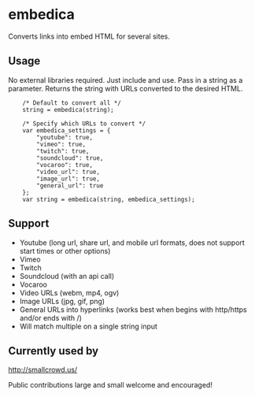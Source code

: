 <h1>embedica</h1>

<p>Converts links into embed HTML for several sites.</p>

<h2>Usage</h2>

<p>No external libraries required. Just include and use. Pass in a string as a parameter. Returns the string with URLs converted to the desired HTML.</p>

```
    /* Default to convert all */
    string = embedica(string);
    
    /* Specify which URLs to convert */
    var embedica_settings = {
        "youtube": true,
        "vimeo": true,
        "twitch": true,
        "soundcloud": true,
        "vocaroo": true,
        "video_url": true,
        "image_url": true,
        "general_url": true
    };
    var string = embedica(string, embedica_settings);
```

<h2>Support</h2>

<ul>
    <li>Youtube (long url, share url, and mobile url formats, does not support start times or other options)</li>
    <li>Vimeo</li>
    <li>Twitch</li>
    <li>Soundcloud (with an api call)</li>
    <li>Vocaroo</li>
    <li>Video URLs (webm, mp4, ogv)</li>
    <li>Image URLs (jpg, gif, png)</li>
    <li>General URLs into hyperlinks (works best when begins with http/https and/or ends with /)</li>
    <li>Will match multiple on a single string input</li>
</ul>

<h2>Currently used by</h2>

<a href="http://smallcrowd.us/">http://smallcrowd.us/</a>

<p>Public contributions large and small welcome and encouraged!</p>
